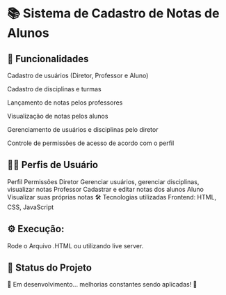 <h1>📚 Sistema de Cadastro de Notas de Alunos</h1>



<h2>🚀 Funcionalidades </h2>
Cadastro de usuários (Diretor, Professor e Aluno)

Cadastro de disciplinas e turmas

Lançamento de notas pelos professores

Visualização de notas pelos alunos

Gerenciamento de usuários e disciplinas pelo diretor

Controle de permissões de acesso de acordo com o perfil

<h2>🧑‍💻 Perfis de Usuário </h2>

Perfil	Permissões
Diretor	Gerenciar usuários, gerenciar disciplinas, visualizar notas
Professor	Cadastrar e editar notas dos alunos
Aluno	Visualizar suas próprias notas
🛠️ Tecnologias utilizadas
Frontend: HTML, CSS, JavaScript

<h2>⚙️ Execução: </h2>
Rode o Arquivo .HTML ou utilizando live server.


<h2>🎯 Status do Projeto </h2>
🚧 Em desenvolvimento... melhorias constantes sendo aplicadas! 🚀
